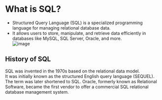 # What is SQL?
* Structured Query Language (SQL) is a specialized programming language for managing relational database data. 
* It allows users to store, manipulate, and retrieve data efficiently in databases like MySQL, SQL Server, Oracle, and more.  
![image](https://github.com/user-attachments/assets/072629ab-39c1-4b62-8dcd-daa239ed371e)


## History of SQL
SQL was invented in the 1970s based on the relational data model.   
It was initially known as the structured English query language (SEQUEL).   
The term was later shortened to SQL. Oracle, formerly known as Relational Software, became the first vendor to offer a commercial SQL relational database management system.  
